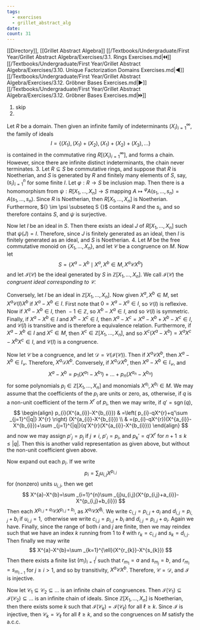 ```yaml
---
tags:
  - exercises
  - grillet_abstract_alg
date:
count: 31
---
```

[[Directory]], [[Grillet Abstract Algebra]]
[[/Textbooks/Undergraduate/First Year/Grillet Abstract Algebra/Exercises/3.1. Rings Exercises.md|🞀🞀]] [[/Textbooks/Undergraduate/First Year/Grillet Abstract Algebra/Exercises/3.10. Unique Factorization Domains Exercises.md|◀]] [[/Textbooks/Undergraduate/First Year/Grillet Abstract Algebra/Exercises/3.12. Gröbner Bases Exercises.md|▶]] [[/Textbooks/Undergraduate/First Year/Grillet Abstract Algebra/Exercises/3.12. Gröbner Bases Exercises.md|🞂🞂]]
1. skip
2. 
Let ${} R$ be a domain. Then given an infinite family of indeterminants ${} ( X_{i} )_{i=1}^{\infty}  {}$, the family of ideals
$$
I=\{ (X_{ 1}),\, (X_{1})+(X_{2}),\,  (X_{1})+(X_{2})+(X_{3}),\,\dots \}
$$
is contained in the commutative ring ${} R[( X_{i} )_{i=1}^{\infty} ] {}$, and forms a chain. However, since there are infinite distinct indeterminants, the chain never terminates.
3. 
Let ${} R\subseteq S {}$ be commutative rings, and suppose that ${} R$ is Noetherian, and $S$ is generated by $R {}$ and finitely many elements of $S$, say, ${} (s_{i})_{i =1}^{n} {}$ for some finite $I$. Let $\varphi:R\to{}S {}$ be inclusion map. Then there is a homomorphism from ${} \psi:R[X_{1},\,\dots,\,X_{n}]\to{}S {}$ mapping ${} A\mapsto{}^{\varphi}A(s_{1},\,\dots,\,s_{n})=A(s_{1},\,\dots,\,s_{ n}) {}$. Since $R$ is Noetherian, then ${} R[X_{1},\,\dots,\,X_{n}] {}$ is Noetherian. Furthermore, ${} \im \psi \subseteq S {}$ contains $R {}$ and the ${} s_{i} {}$, and so therefore contains $S$, and $\psi$ is surjective. 

Now let $I$ be an ideal in $S {}$. Then there exists an ideal $J {}$ of ${} R[X_{1},\,\dots,\,X_{ n}]$ such that ${} \psi(J)=I {}$. Therefore, since $J$ is finitely generated as an ideal, then $I$ is finitely generated as an ideal, and $S$ is Noetherian.
4. 
Let $M$ be the free commutative monoid on ${} \{ X_{1},\,\dots,\,X_{ n} \} {}$, and let $\mathcal{C}$ be a congruence on $M$. Now let
$$
S=\{ X^{a}-X^{b} \mid X^{a},\, X^{b} \in M,\, X^{a} \mathbin{\mathcal{C}}X^{b} \}
$$
and let ${} \mathscr{I}({\mathcal{C}}) {}$ be the ideal generated by ${} S$ in ${} \mathbb{Z}[X_{1},\,\dots,\,X_{n}] {}$. We call ${} \mathscr{I}({\mathcal{C}}) {}$ the *congruent ideal corresponding to $\mathcal{C} {}$*.

Conversely, let $I$ be an ideal in ${} \mathbb{Z}[X_{1},\,\dots,\,X_{n}] {}$. Now given ${} X^{a},\, X^{b} \in M {}$, set ${} X^{a} \mathbin{\mathscr{C}(I)} X^{b} {}$ if ${} X^{a}-X^{b} \in I {}$. First note that ${} 0=X^{a}-X^{a} \in I {}$, so $\mathscr{C}(I)$ is reflexive. Now if ${} X^{a}-X^{b} \in I {}$, then ${} -1 \in \mathbb{Z} {}$, so ${} X^{b}-X^{a} \in I {}$, and so ${} \mathscr{C}(I) {}$ is symmetric. Finally, if ${} X^{a}-X^{b} \in I {}$ and ${} X^{b}-X^{c} \in I {}$, then ${} X^{a}-X^{c}=X^{a}-X^{b}+X^{b}-X^{c} \in I {}$, and ${} \mathscr{C}(I) {}$ is transitive and is therefore a equivalence relation. Furthermore, if ${} X^{a}-X^{b} \in I {}$ and ${} X^{c} \in M {}$, then ${} X^{c} \in \mathbb{Z}[X_{1},\,\dots,\,X_{n}] {}$, and so ${} X^{c}(X^{a}-X^{b})=X^{a}X^{c}-X^{b}X^{c} \in I {}$, and ${} \mathscr{C}(I) {}$ is a congruence. 

Now let $\mathcal{C}$ be a congruence, and let ${} \mathcal{D}=\mathscr{C}(\mathscr{I}(\mathcal{C})) {}$. Then if ${} X^{a}\mathbin{\mathcal{C}} X^{b} {}$, then ${} X^{a}-X^{b} \in I_{\mathcal{C}} {}$. Therefore, ${} X^{a} \mathbin{\mathcal{D}}X^{b} {}$. Conversely, if ${} X^{a} \mathbin{\mathcal{D}} X^{b} {}$, then ${} X^{a}-X^{b} \in I_{\mathcal{C}} {}$, and 
$$
X^{a}-X^{b}=p_{1}(X^{a_{1}}-X^{b_{1}})+\dots+p_{n}(X^{a_{n}}-X^{b_{n}})
$$
for some polynomials ${} p_{i} \in \mathbb{Z}[{X_{1},\,\dots,\,X_{n}}] {}$ and monomials ${} X^{a_{i}},\, X^{b_{i}} \in M {}$. We may assume that the coefficients of the ${} p_{i} {}$ are units or zero, as, otherwise, if ${} q {}$ is a non-unit coefficient of the term ${} X^{r} {}$ of ${} p_{i} {}$, then we may write, if ${} q'=\operatorname{sgn}(q) {}$,
$$
\begin{align}
 p_{i}(X^{a_{i}}-X^{b_{i}})  & =\left( p_{i}-qX^{r}+q'\sum _{j=1}^{|q|}  X^{r} \right) (X^{a_{i}}-X^{b_{i}}) \\
 & =(p_{i}-qX^{r})(X^{a_{i}}-X^{b_{i}})+\sum _{j=1}^{|q|}(q'X^{r}(X^{a_{i}}-X^{b_{i}}))
 \end{align}
$$
and now we may assign ${} p'_{j}=p_{j} {}$ if $j\neq i {}$, ${} p'_{i}=p_{i} {}$, and ${} p_{k}'=q'X^{r} {}$ for ${} n+1\leq k\leq |q| {}$. Then this is another valid representation as given above, but without the non-unit coefficient given above.

Now expand out each ${} p_{i}$. If we write
$$
p_{i}=\sum_{j} u_{i,j}X^{p_{i, j}}
$$
for (nonzero) units ${} u_{i,\, j} {}$, then we get
$$
X^{a}-X^{b}=\sum _{i=1}^{n}\sum _{j}u_{i,j}(X^{p_{i,j}+a_{i}}-X^{p_{i,j}+b_{i}})
$$
Then each ${} X^{p_{i,j}+a_{i}}\mathbin{\mathcal{C}}X^{p_{i,j}+b_{i}} {}$, as ${} X^{a_{i}} \mathbin{\mathcal{C}} X^{B_{i}} {}$. We write ${} c_{i,j}=p_{i,j}+a_{i} {}$ and ${} d_{i,j}=p_{i,j}+b_{i} {}$ if ${} u_{i,j}=1, {}$ otherwise we write $c_{i,j}=p_{i,j}+b_{i} {}$ and ${} d_{i,j}=p_{i,j}+a_{i} {}$. Again we have. Finally, since the range of both $i$ and $j$ are finite, then we may reindex such that we have an index $k {}$ running from $1$ to $\ell$ with ${} r_{k}=c_{i,j} {}$ and ${} s_{k}=d_{i,j} {}$. Then finally we may write
$$
X^{a}-X^{b}=\sum _{k=1}^{\ell}(X^{r_{k}}-X^{s_{k}})
$$
Then there exists a finite list ${} (m_{i})_{i=1}^{j} {}$ such that ${} r_{m_{1}}=a {}$ and ${} s_{m_{j}}=b {}$, and ${} r_{m_{i}}=s_{m_{i-1}} {}$ for ${} j\geq i>1 {}$, and so by transitivity, ${} X^{a} \mathbin{\mathcal{C}} X^{b} {}$. Therefore, $\mathcal{C}=\mathcal{D} {}$, and $\mathscr{I}$ is injective. 

Now let ${} \mathcal{C}_{1} \subseteq  \mathcal{C}_{2} \subseteq \dots  {}$ is an infinite chain of congruences. Then ${} \mathscr{I}(\mathcal{C}_{1}) \subseteq \mathscr{I}(\mathcal{C}_{2})\subseteq \dots  {}$ is an infinite chain of ideals. Since ${} \mathbb{Z}[X_{1},\,\dots,\,X_{n}] {}$ is Noetherian, then there exists some $k$ such that ${} \mathscr{I}(\mathcal{C}_{k})=\mathscr{I}(\mathcal{C}_{\ell}) {}$ for all ${} \ell \geq k {}$. Since $\mathscr{I}$ is injective, then ${} \mathcal{C}_{k}=\mathcal{C}_{\ell} {}$ for all $\ell\geq k$, and so the congruences on $M$ satisfy the a.c.c.
